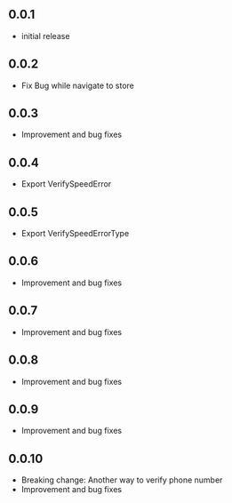 ## 0.0.1

- initial release

## 0.0.2

- Fix Bug while navigate to store

## 0.0.3

- Improvement and bug fixes

## 0.0.4

- Export VerifySpeedError

## 0.0.5

- Export VerifySpeedErrorType

## 0.0.6

- Improvement and bug fixes

## 0.0.7

- Improvement and bug fixes

## 0.0.8

- Improvement and bug fixes

## 0.0.9

- Improvement and bug fixes

## 0.0.10

- Breaking change: Another way to verify phone number
- Improvement and bug fixes

